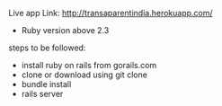 Live app Link: http://transaparentindia.herokuapp.com/

* Ruby version
  above 2.3  
  
  
 steps to be followed:
  * install ruby on rails from gorails.com<br>
  * clone or download using git clone <br> 
  * bundle install<br>
  * rails server<br>
  
